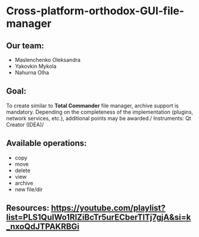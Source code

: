 # Cross-platform-orthodox-GUI-file-manager
## Our team:
- Maslenchenko Oleksandra
- Yakovkin Mykola
- Nahurna Olha
## Goal:
To create similar to <b>Total Commander</b> file manager, archive support is mandatory. Depending on the completeness of the implementation (plugins, network services, etc.), additional points may be awarded./
Instruments: Qt Creator (IDEA)/
## Available operations:
- copy
- move
- delete
- view
- archive
- new file/dir
## Resources: https://youtube.com/playlist?list=PLS1QulWo1RIZiBcTr5urECberTITj7gjA&si=k_nxoQdJTPAKRBGi

